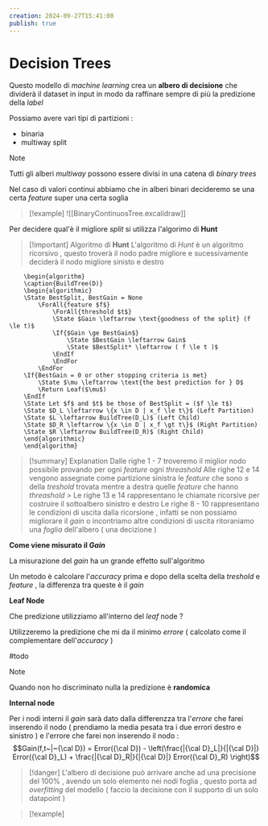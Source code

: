 ```yaml
---
creation: 2024-09-27T15:41:00
publish: true
---
```

# Decision Trees

Questo modello di *machine learning* crea un **albero di decisione** che dividerà il dataset in input in modo da raffinare sempre di più la predizione della *label* 

Possiamo avere vari tipi di partizioni :
+ binaria
+ multiway split

>[!note] 
>Tutti gli alberi *multiway* possono essere divisi in una catena di *binary trees* 

Nel caso di valori continui abbiamo che in alberi binari decideremo se una certa *feature* super una certa soglia 

>[!example] 
![[BinaryContinuosTree.excalidraw]]

Per decidere qual'è il migliore *split* si utilizza l'algorimo di **Hunt**

>[!important] Algoritmo di **Hunt**
>L'algoritmo di *Hunt* è un algoritmo ricorsivo , questo troverà il nodo padre migliore e sucessivamente deciderà il nodo migliore sinisto e destro

```pseudo
	\begin{algorithm}
	\caption{BuildTree(D)}
	\begin{algorithmic}
	\State BestSplit, BestGain = None
		\ForAll{feature $f$}
			\ForAll{threshold $t$}
			\State $Gain \leftarrow \text{goodness of the split} (f \le t)$
			\If{$Gain \ge BestGain$}
				\State $BestGain \leftarrow Gain$
				\State $BestSplit* \leftarrow ( f \le t )$
            \EndIf
            \EndFor
        \EndFor
    \If{BestGain = 0 or other stopping criteria is met}
	    \State $\mu \leftarrow \text{the best prediction for } D$
	    \Return Leaf($\mu$)
    \EndIf
    \State Let $f$ and $t$ be those of BestSplit = ($f \le t$)
    \State $D_L \leftarrow \{x \in D | x_f \le t\}$ (Left Partition)
    \State $L \leftarrow BuildTree(D_L)$ (Left Child)
    \State $D_R \leftarrow \{x \in D | x_f \gt t\}$ (Right Partition) 
    \State $R \leftarrow BuildTree(D_R)$ (Right Child)
	\end{algorithmic}
	\end{algorithm}
```

>[!summary] Explanation
>Dalle righe 1 - 7 troveremo il miglior nodo possibile provando per ogni *feature* ogni *threashold* 
>Alle righe 12 e 14 vengono assegnate come partizione sinistra le *feature* che sono $\le$ della *treshold* trovata mentre a destra quelle *feature* che hanno *threashold* $\gt$
>Le righe 13 e 14 rappresentano le chiamate ricorsive per costruire il sottoalbero sinistro e destro 
>Le righe 8 - 10 rappresentano le condizioni di uscita dalla ricorsione , infatti se non possiamo migliorare il *gain* o incontriamo altre condizioni di uscita ritoraniamo una *foglia* dell'albero ( una decizione )
>

**Come viene misurato il *Gain***

La misurazione del *gain* ha un grande effetto sull'algoritmo 

Un metodo è calcolare l'*accuracy* prima e dopo della scelta della *treshold* e *feature* , la differenza tra queste è il *gain*  

**Leaf Node**

Che predizione utilizziamo all'interno del *leaf* node ? 

Utilizzeremo la predizione che mi da il minimo *errore* ( calcolato come il complementare dell'*accuracy* )

#todo 

>[!note] 
>Quando non ho discriminato nulla la predizione è **randomica**

**Internal node**

Per i nodi interni il *gain* sarà dato dalla differenzza tra l'*errore* che farei inserendo il nodo ( prendiamo la media pesata tra i due errori destro e sinistro ) e l'errore che farei non inserendo il nodo :
$$Gain(f,t~|~{\cal D}) = Error({\cal D}) - \left(\frac{|{\cal D}_L|}{|{\cal D}|} Error({\cal D}_L) + \frac{|{\cal D}_R|}{|{\cal D}|} Error({\cal D}_R) \right)$$

>[!danger] 
>L'albero di decisione può arrivare anche ad una precisione del 100% , avendo un solo elemento nei nodi foglia , questo porta ad *overfitting* del modello ( faccio la decisione con il supporto di un solo datapoint )

>[!example] 
